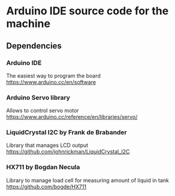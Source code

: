 # Arduino IDE source code for the machine
## Dependencies
### Arduino IDE
The easiest way to program the board  
https://www.arduino.cc/en/software  
### Arduino Servo library
Allows to control servo motor  
https://www.arduino.cc/reference/en/libraries/servo/  
### LiquidCrystal I2C by Frank de Brabander
Library that manages LCD output  
https://github.com/johnrickman/LiquidCrystal_I2C  
### HX711 by Bogdan Necula  
Library to manage load cell for measuring amount of liquid in tank  
https://github.com/bogde/HX711  
